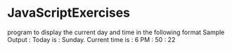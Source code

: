 # JavaScriptExercises
program to display the current day and time in the following format 
Sample Output : Today is : Sunday. 
Current time is : 6 PM : 50 : 22
